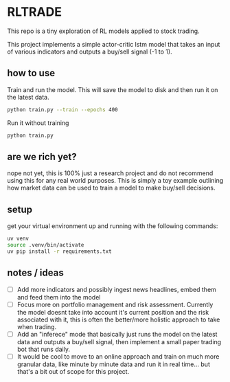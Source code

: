 # RLTRADE

This repo is a tiny exploration of RL models applied to stock trading.

This project implements a simple actor-critic lstm model that takes an input of various indicators and outputs a buy/sell signal (-1 to 1).

## how to use

Train and run the model. This will save the model to disk and then run it on the latest data.

```bash
python train.py --train --epochs 400
```

Run it without training

```bash
python train.py
```

## are we rich yet?

nope not yet, this is 100% just a research project and do not recommend using this for any real world purposes. This is simply a toy example outlining how market data can be used to train a model to make buy/sell decisions.

## setup

get your virtual environment up and running with the following commands:

```bash
uv venv
source .venv/bin/activate
uv pip install -r requirements.txt
```

## notes / ideas

- [ ] Add more indicators and possibly ingest news headlines, embed them and feed them into the model
- [ ] Focus more on portfolio management and risk assessment. Currently the model doesnt take into account it's current position and the risk associated with it, this is often the better/more holistic approach to take when trading.
- [ ] Add an "inferece" mode that basically just runs the model on the latest data and outputs a buy/sell signal, then implement a small paper trading bot that runs daily.
- [ ] It would be cool to move to an online approach and train on much more granular data, like minute by minute data and run it in real time... but that's a bit out of scope for this project.
